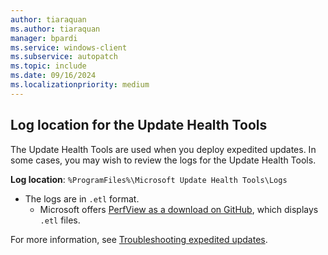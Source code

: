 ```yaml
---
author: tiaraquan
ms.author: tiaraquan
manager: bpardi
ms.service: windows-client
ms.subservice: autopatch
ms.topic: include
ms.date: 09/16/2024
ms.localizationpriority: medium
---
```

<!--This file is shared by windows-autopatch-windows-quality-update-programmatic-controls, and windows-autopatch-troubleshoot-programmatic-controls.md articles. Headings may be driven by article context. 7512398 -->
## Log location for the Update Health Tools

The Update Health Tools are used when you deploy expedited updates. In some cases, you may wish to review the logs for the Update Health Tools.

**Log location**: `%ProgramFiles%\Microsoft Update Health Tools\Logs`

- The logs are in `.etl` format.
  - Microsoft offers [PerfView as a download on GitHub](https://github.com/Microsoft/perfview/blob/main/documentation/Downloading.md), which displays `.etl` files.

For more information, see [Troubleshooting expedited updates](https://techcommunity.microsoft.com/t5/windows-it-pro-blog/get-the-most-out-of-expedited-windows-quality-updates/ba-p/3659741).
